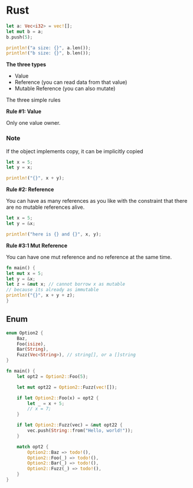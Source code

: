 # Rust

```rust
let a: Vec<i32> = vec![];
let mut b = a;
b.push(5);

println!("a size: {}", a.len());
println!("b size: {}", b.len());
```

**The three types**

- Value
- Reference (you can read data from that value)
- Mutable Reference (you can also mutate)

The three simple rules

**Rule #1: Value**

Only one value owner.

### Note

If the object implements copy, it can be implicitly copied

```rust
let x = 5;
let y = x;
```

```rust
println!("{}", x + y);
```

**Rule #2: Reference**

You can have as many references as you like with the constraint that there are no mutable references alive.

```rust
let x = 5;
let y = &x;
```

```rust
println!("here is {} and {}", x, y);
```

**Rule #3:1 Mut Reference**

You can have one mut reference and no reference at the same time.

```rust
fn main() {
let mut x = 5;
let y = &x;
let z = &mut x; // cannot borrow x as mutable
// because its already as immutable
println!("{}", x + y + z);
}
```

## Enum

```rust
enum Option2 {
    Baz,
    Foo(isize),
    Bar(String),
    Fuzz(Vec<String>), // string[], or a []string
}

fn main() {
    let opt2 = Option2::Foo(5);

    let mut opt22 = Option2::Fuzz(vec![]);

    if let Option2::Foo(x) = opt2 {
        let _ = x + 5;
        // x = 7;
    }

    if let Option2::Fuzz(vec) = &mut opt22 {
        vec.push(String::from("Hello, world!"));
    }

    match opt2 {
        Option2::Baz => todo!(),
        Option2::Foo(_) => todo!(),
        Option2::Bar(_) => todo!(),
        Option2::Fuzz(_) => todo!(),
    }
}
```
